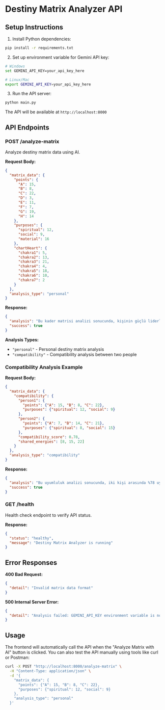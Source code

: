 # Destiny Matrix Analyzer API

## Setup Instructions

1. Install Python dependencies:
```bash
pip install -r requirements.txt
```

2. Set up environment variable for Gemini API key:
```bash
# Windows
set GEMINI_API_KEY=your_api_key_here

# Linux/Mac
export GEMINI_API_KEY=your_api_key_here
```

3. Run the API server:
```bash
python main.py
```

The API will be available at `http://localhost:8000`

## API Endpoints

### POST /analyze-matrix
Analyze destiny matrix data using AI.

**Request Body:**
```json
{
  "matrix_data": {
    "points": {
      "A": 15,
      "B": 8,
      "C": 22,
      "D": 3,
      "E": 11,
      "F": 7,
      "G": 19,
      "H": 14
    },
    "purposes": {
      "spiritual": 12,
      "social": 9,
      "material": 16
    },
    "chartHeart": {
      "chakra1": 5,
      "chakra2": 13,
      "chakra3": 21,
      "chakra4": 4,
      "chakra5": 18,
      "chakra6": 10,
      "chakra7": 2
    }
  },
  "analysis_type": "personal"
}
```

**Response:**
```json
{
  "analysis": "Bu kader matrisi analizi sonucunda, kişinin güçlü liderlik özelliklerine sahip olduğu görülmektedir. A noktasındaki 15 değeri, doğal bir öğretmen ve rehber olma potansiyelini göstermektedir...",
  "success": true
}
```

**Analysis Types:**
- `"personal"` - Personal destiny matrix analysis
- `"compatibility"` - Compatibility analysis between two people

### Compatibility Analysis Example

**Request Body:**
```json
{
  "matrix_data": {
    "compatibility": {
      "person1": {
        "points": {"A": 15, "B": 8, "C": 22},
        "purposes": {"spiritual": 12, "social": 9}
      },
      "person2": {
        "points": {"A": 7, "B": 14, "C": 21},
        "purposes": {"spiritual": 8, "social": 15}
      },
      "compatibility_score": 0.78,
      "shared_energies": [8, 15, 22]
    }
  },
  "analysis_type": "compatibility"
}
```

**Response:**
```json
{
  "analysis": "Bu uyumluluk analizi sonucunda, iki kişi arasında %78 uyumluluk görülmektedir. Ortak enerji noktaları güçlü bir bağ oluşturmaktadır...",
  "success": true
}
```

### GET /health
Health check endpoint to verify API status.

**Response:**
```json
{
  "status": "healthy",
  "message": "Destiny Matrix Analyzer is running"
}
```

## Error Responses

**400 Bad Request:**
```json
{
  "detail": "Invalid matrix data format"
}
```

**500 Internal Server Error:**
```json
{
  "detail": "Analysis failed: GEMINI_API_KEY environment variable is not set"
}
```

## Usage

The frontend will automatically call the API when the "Analyze Matrix with AI" button is clicked. You can also test the API manually using tools like curl or Postman:

```bash
curl -X POST "http://localhost:8000/analyze-matrix" \
  -H "Content-Type: application/json" \
  -d '{
    "matrix_data": {
      "points": {"A": 15, "B": 8, "C": 22},
      "purposes": {"spiritual": 12, "social": 9}
    },
    "analysis_type": "personal"
  }'
```
